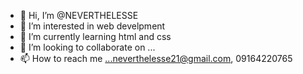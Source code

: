 - 👋 Hi, I’m @NEVERTHELESSE
- 👀 I’m interested in web develpment
- 🌱 I’m currently learning html and css
- 💞️ I’m looking to collaborate on ...
- 📫 How to reach me ...neverthelesse21@gmail.com, 09164220765

<!---
NEVERTHELESSE/NEVERTHELESSE is a ✨ special ✨ repository because its `README.md` (this file) appears on your GitHub profile.
You can click the Preview link to take a look at your changes.
--->

